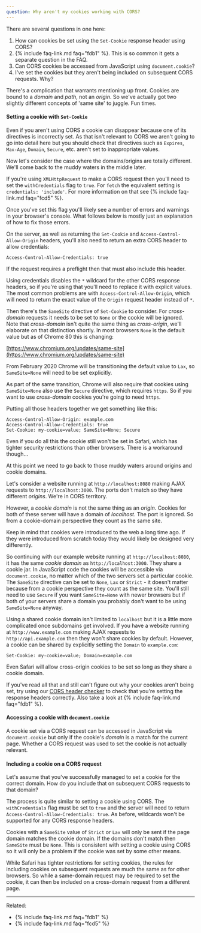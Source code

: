```yaml
---
question: Why aren't my cookies working with CORS?
---
```


There are several questions in one here:

1. How can cookies be set using the `Set-Cookie` response header using CORS?
2. {% include faq-link.md faq="fdb1" %}. This is so common it gets a separate question in the FAQ.
3. Can CORS cookies be accessed from JavaScript using `document.cookie`?
4. I've set the cookies but they aren't being included on subsequent CORS requests. Why?

There's a complication that warrants mentioning up front. Cookies are bound to a *domain* and *path*, not an *origin*.
So we've actually got two slightly different concepts of 'same site' to juggle. Fun times.

#### Setting a cookie with `Set-Cookie`

Even if you aren't using CORS a cookie can disappear because one of its directives is incorrectly set. As that isn't
relevant to CORS we aren't going to go into detail here but you should check that directives such as `Expires`,
`Max-Age`, `Domain`, `Secure`, etc. aren't set to inappropriate values.

Now let's consider the case where the domains/origins are totally different. We'll come back to the muddy waters in the
middle later.

If you're using `XMLHttpRequest` to make a CORS request then you'll need to set the `withCredentials` flag to `true`.
For `fetch` the equivalent setting is `credentials: 'include'`. For more information on that see
{% include faq-link.md faq="fcd5" %}.

Once you've set this flag you'll likely see a number of errors and warnings in your browser's console. What follows
below is mostly just an explanation of how to fix those errors.

<!-- TODO: you don't need Access-Control- response headers for Set-Cookie to work, just withCredentials -->

On the server, as well as returning the `Set-Cookie` and `Access-Control-Allow-Origin` headers, you'll also need to
return an extra CORS header to allow credentials:

```
Access-Control-Allow-Credentials: true
```

If the request requires a preflight then that must also include this header.

Using credentials disables the `*` wildcard for the other CORS response headers, so if you're using that you'll need to
replace it with explicit values. The most common problems are with `Access-Control-Allow-Origin`, which will need to
return the exact value of the `Origin` request header instead of `*`.

Then there's the `SameSite` directive of `Set-Cookie` to consider. For *cross-domain* requests it needs to be set to
`None` or the cookie will be ignored. Note that *cross-domain* isn't quite the same thing as *cross-origin*, we'll
elaborate on that distinction shortly. In most browsers `None` is the default value but as of Chrome 80 this is
changing:

[https://www.chromium.org/updates/same-site](https://www.chromium.org/updates/same-site)

From February 2020 Chrome will be transitioning the default value to `Lax`, so `SameSite=None` will need to be set
explicitly.

As part of the same transition, Chrome will also require that cookies using `SameSite=None` also use the `Secure`
directive, which requires `https`. So if you want to use *cross-domain* cookies you're going to need `https`.

Putting all those headers together we get something like this:

```
Access-Control-Allow-Origin: example.com
Access-Control-Allow-Credentials: true
Set-Cookie: my-cookie=value; SameSite=None; Secure
```

Even if you do all this the cookie still won't be set in Safari, which has tighter security restrictions than other
browsers. There is a workaround though...

<!-- TODO: header checker needs to take domain into account -->

At this point we need to go back to those muddy waters around origins and cookie domains.

Let's consider a website running at `http://localhost:8080` making AJAX requests to `http://localhost:3000`. The ports
don't match so they have different *origins*. We're in CORS territory.

However, a *cookie domain* is not the same thing as an *origin*. Cookies for both of these server will have a domain of
*localhost*. The port is ignored. So from a cookie-domain perspective they count as the same site.

Keep in mind that cookies were introduced to the web a long time ago. If they were introduced from scratch today they
would likely be designed very differently.

So continuing with our example website running at `http://localhost:8080`, it has the same *cookie domain* as
`http://localhost:3000`. They share a cookie jar. In JavaScript code the cookies will be accessible via
`document.cookie`, no matter which of the two servers set a particular cookie. The `SameSite` directive can be set to
`None`, `Lax` or `Strict` - it doesn't matter because from a cookie perspective they count as the same site. You'll
still need to use `Secure` if you want `SameSite=None` with newer browsers but if both of your servers share a domain
you probably don't want to be using `SameSite=None` anyway.

Using a shared cookie domain isn't limited to `localhost` but it is a little more complicated once subdomains get
involved. If you have a website running at `http://www.example.com` making AJAX requests to `http://api.example.com`
then they won't share cookies by default. However, a cookie can be shared by explicitly setting the `Domain` to
`example.com`:

```
Set-Cookie: my-cookie=value; Domain=example.com
```

Even Safari will allow cross-origin cookies to be set so long as they share a cookie domain.

If you've read all that and still can't figure out why your cookies aren't being set, try using our
[CORS header checker](/header-checker) to check that you're setting the response headers correctly. Also take a look at
{% include faq-link.md faq="fdb1" %}.

#### Accessing a cookie with `document.cookie`

A cookie set via a CORS request can be accessed in JavaScript via `document.cookie` but only if the cookie's *domain*
is a match for the current page. Whether a CORS request was used to set the cookie is not actually relevant.

#### Including a cookie on a CORS request

Let's assume that you've successfully managed to set a cookie for the correct domain. How do you include that on
subsequent CORS requests to that domain?

The process is quite similar to setting a cookie using CORS. The `withCredentials` flag must be set to `true` and the
server will need to return `Access-Control-Allow-Credentials: true`. As before, wildcards won't be supported for any
CORS response headers.

Cookies with a `SameSite` value of `Strict` or `Lax` will only be sent if the page domain matches the cookie domain. If
the domains don't match then `SameSite` must be `None`. This is consistent with setting a cookie using CORS so it will
only be a problem if the cookie was set by some other means.

While Safari has tighter restrictions for setting cookies, the rules for including cookies on subsequent requests are
much the same as for other browsers. So while a same-domain request may be required to set the cookie, it can then be
included on a cross-domain request from a different page.

---

Related:

* {% include faq-link.md faq="fdb1" %}
* {% include faq-link.md faq="fcd5" %}
